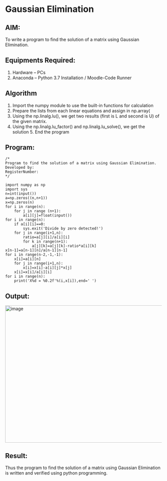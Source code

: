 # Gaussian Elimination

## AIM:
To write a program to find the solution of a matrix using Gaussian Elimination.

## Equipments Required:
1. Hardware – PCs
2. Anaconda – Python 3.7 Installation / Moodle-Code Runner

## Algorithm
1. Import the numpy module to use the built-in functions for calculation
2.  Prepare the lists from each linear equations and assign in np.array(
3. Using the np.linalg.lu(), we get two results (first is L and second is
 U) of the given matrix.
4. Using the np.linalg.lu_factor() and np.linalg.lu_solve(), we get the solution
5. End the program 

## Program:
```
/*
Program to find the solution of a matrix using Gaussian Elimination.
Developed by: 
RegisterNumber: 
*/

import numpy as np
import sys
n=int(input())
a=np.zeros((n,n+1))
x=np.zeros(n)
for i in range(n):
    for j in range (n+1):
        a[i][j]=float(input())
for i in range(n):
    if a[i][i]==0:
        sys.exit('Divide by zero detected!')
    for j in range(i+1,n):
        ratio=a[j][i]/a[i][i]
        for k in range(n+1):
            a[j][k]=a[j][k]-ratio*a[i][k]
x[n-1]=a[n-1][n]/a[n-1][n-1]
for i in range(n-2,-1,-1):
    x[i]=a[i][n]
    for j in range(i+1,n):
        x[i]=x[i]-a[i][j]*x[j]
    x[i]=x[i]/a[i][i]
for i in range(n):
    print('X%d = %0.2f'%(i,x[i]),end=' ')
```


## Output:
<img width="782" height="441" alt="image" src="https://github.com/user-attachments/assets/e4ac9cea-19d4-44c0-bef1-c714313d757e" />



## Result:
Thus the program to find the solution of a matrix using Gaussian Elimination is written and verified using python programming.

